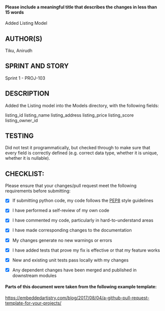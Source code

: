 #### Please include a meaningful title that describes the changes in less than 15 words
Added Listing Model

## AUTHOR(S)
Tiku, Anirudh

## SPRINT AND STORY
Sprint 1 - PROJ-103

## DESCRIPTION
Added the Listing model into the Models directory, with the following fields:

listing_id
listing_name
listing_address
listing_price
listing_score
listing_owner_id

## TESTING
Did not test it programmatically, but checked through to make sure that every field is correctly defined (e.g. correct data type, whether it is unique, whether it is nullable).

## CHECKLIST:

Please ensure that your changes/pull request meet the following requirements before submitting:

- [X] If submitting python code, my code follows the [PEP8](https://peps.python.org/pep-0008/) style guidelines
- [X] I have performed a self-review of my own code
- [X] I have commented my code, particularly in hard-to-understand areas
- [X] I have made corresponding changes to the documentation
- [X] My changes generate no new warnings or errors
- [X] I have added tests that prove my fix is effective or that my feature works
- [X] New and existing unit tests pass locally with my changes
- [X] Any dependent changes have been merged and published in downstream modules


#### Parts of this document were taken from the following example template: 
https://embeddedartistry.com/blog/2017/08/04/a-github-pull-request-template-for-your-projects/